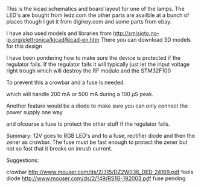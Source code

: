 This is the kicad schematics and board layout for one of the lamps.
The LED's are bought from ledz.com the other parts are availble at a bunch of places though I got it from digikey.com and some parts from ebay.

I have also used models and libraries from http://smisioto.no-ip.org/elettronica/kicad/kicad-en.htm
There you can download 3D models for this design

I have been pondering how to make sure the device is protected if the regulator fails.
If the regulator fails it will typically just let the input voltage right trough which will destroy the RF module and the STM32F100

To prevent this a crowbar and a fuse is needed.

which will handle 200 mA or 500 mA during a 100 µS peak.

Another feature would be a diode to make sure you can only connect the power supply one way

and ofcourse a fuse to protect the other stuff if the regulator fails.

Summary: 12V goes to RGB LED's and to a fuse, rectifier diode and then the zener as crowbar.
The fuse must be fast enough to protect the zener but not so fast that it breaks on inrush current.

Suggestions:

crowbar       http://www.mouser.com/ds/2/315/DZ2W036_DED-24169.pdf
fools diode   http://www.mouser.com/ds/2/149/RS1G-192003.pdf
fuse          pending
